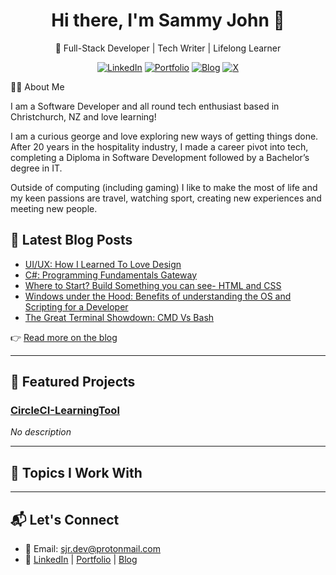 <h1 align="center">Hi there, I'm Sammy John 👋</h1>
<p align="center">🚀 Full-Stack Developer | Tech Writer | Lifelong Learner</p>

<div align="center">
  
  [![LinkedIn](https://img.shields.io/badge/LinkedIn-0A66C2?style=for-the-badge&logo=linkedin&logoColor=white)](https://www.linkedin.com/in/sammyjohnrawlinson/)
  [![Portfolio](https://img.shields.io/badge/Portfolio-%23ff00ff?style=for-the-badge&logo=briefcase&logoColor=white)](https://sammyjohnrawlinson.teknabu.com/portfolio/)
  [![Blog](https://img.shields.io/badge/Blog-%235ec7d3?style=for-the-badge&logoColor=white)](https://sammyjohnrawlinson.teknabu.com/blog)
  [![X](https://img.shields.io/badge/X-1DA1F2?style=for-the-badge&logo=x&logoColor=white)](https://twitter.com/@nabu_tech)
  
</div>



👨‍💻 About Me

I am a Software Developer and all round tech enthusiast based in Christchurch, NZ and love learning!

I am a curious george and love exploring new ways of getting things done. After 20 years in the hospitality industry, I made a career pivot into tech, completing a Diploma in Software Development followed by a Bachelor’s degree in IT.

Outside of computing (including gaming) I like to make the most of life and my keen passions are travel, watching sport, creating new experiences and meeting new people.

## 📝 Latest Blog Posts

<!-- BLOG-POST-LIST:START -->
- [UI/UX: How I Learned To Love Design](https://sammyjohnrawlinson.teknabu.com/blog/UIUX/)
- [C#: Programming Fundamentals Gateway](https://sammyjohnrawlinson.teknabu.com/blog/ProgrammingFundamentals/)
- [Where to Start? Build Something you can see- HTML and CSS](https://sammyjohnrawlinson.teknabu.com/blog/HTML_CSS/)
- [Windows under the Hood: Benefits of understanding the OS and Scripting for a Developer](https://sammyjohnrawlinson.teknabu.com/blog/Windows_UnderTheHood/)
- [The Great Terminal Showdown: CMD Vs Bash](https://sammyjohnrawlinson.teknabu.com/blog/cmdVBash/)
<!-- BLOG-POST-LIST:END -->

👉 [Read more on the blog](https://sammyjohnrawlinson.teknabu.com/blog)

---
## 🚀 Featured Projects

<!-- FEATURED-PROJECTS:START -->
### [CircleCI-LearningTool](https://github.com/SammyJohnRawlinson/CircleCI-LearningTool)
_No description_

<!-- FEATURED-PROJECTS:END -->

---

## 🧩 Topics I Work With

<!-- TOPICS:START -->

<!-- TOPICS:END -->

---

## 📬 Let's Connect

- 💌 Email: [sjr.dev@protonmail.com](mailto:sjr.dev@protonmail.com)  
- 💼 [LinkedIn](https://www.linkedin.com/in/sammyjohnrawlinson/) | [Portfolio](https://sammyjohnrawlinson.teknabu.com/portfolio/) | [Blog](https://sammyjohnrawlinson.teknabu.com/blog)



